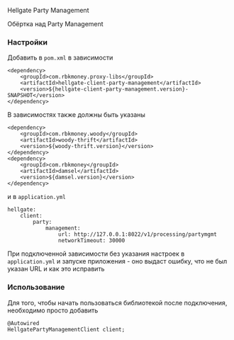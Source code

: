 Hellgate Party Management

Обёртка над Party Management

### Настройки

Добавить в `pom.xml` в зависимости

```
<dependency>
    <groupId>com.rbkmoney.proxy-libs</groupId>
    <artifactId>hellgate-client-party-management</artifactId>
    <version>${hellgate-client-party-management.version}-SNAPSHOT</version>
</dependency>
```

В зависимостях также должны быть указаны
```
<dependency>
    <groupId>com.rbkmoney.woody</groupId>
    <artifactId>woody-thrift</artifactId>
    <version>${woody-thrift.version}</version>
</dependency>
<dependency>
    <groupId>com.rbkmoney</groupId>
    <artifactId>damsel</artifactId>
    <version>${damsel.version}</version>
</dependency>
```

и в `application.yml`

```
hellgate:
    client:
        party:
            management:
                url: http://127.0.0.1:8022/v1/processing/partymgmt
                networkTimeout: 30000
```

При подключенной зависимости без указания настроек в `application.yml` и запуске приложения - оно выдаст ошибку, что не был указан URL и как это исправить


### Использование

Для того, чтобы начать пользоваться библиотекой после подключения, необходимо просто добавить

```
@Autowired
HellgatePartyManagementClient client;
```
